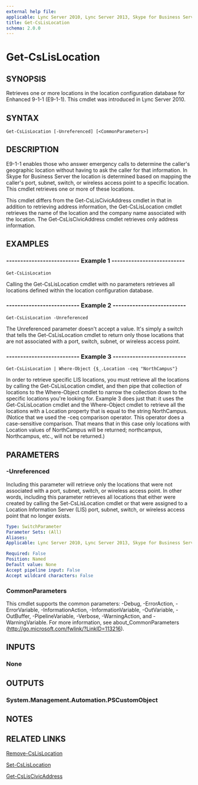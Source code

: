 ```yaml
---
external help file: 
applicable: Lync Server 2010, Lync Server 2013, Skype for Business Server 2015
title: Get-CsLisLocation
schema: 2.0.0
---
```


# Get-CsLisLocation

## SYNOPSIS
Retrieves one or more locations in the location configuration database for Enhanced 9-1-1 (E9-1-1).
This cmdlet was introduced in Lync Server 2010.


## SYNTAX

```
Get-CsLisLocation [-Unreferenced] [<CommonParameters>]
```

## DESCRIPTION
E9-1-1 enables those who answer emergency calls to determine the caller's geographic location without having to ask the caller for that information.
In Skype for Business Server the location is determined based on mapping the caller's port, subnet, switch, or wireless access point to a specific location.
This cmdlet retrieves one or more of these locations.

This cmdlet differs from the Get-CsLisCivicAddress cmdlet in that in addition to retrieving address information, the Get-CsLisLocation cmdlet retrieves the name of the location and the company name associated with the location.
The Get-CsLisCivicAddress cmdlet retrieves only address information.


## EXAMPLES

### -------------------------- Example 1 --------------------------
```
Get-CsLisLocation
```

Calling the Get-CsLisLocation cmdlet with no parameters retrieves all locations defined within the location configuration database.

### -------------------------- Example 2 --------------------------
```
Get-CsLisLocation -Unreferenced
```

The Unreferenced parameter doesn't accept a value.
It's simply a switch that tells the Get-CsLisLocation cmdlet to return only those locations that are not associated with a port, switch, subnet, or wireless access point.

### -------------------------- Example 3 --------------------------
```
Get-CsLisLocation | Where-Object {$_.Location -ceq "NorthCampus"}
```

In order to retrieve specific LIS locations, you must retrieve all the locations by calling the Get-CsLisLocation cmdlet, and then pipe that collection of locations to the Where-Object cmdlet to narrow the collection down to the specific locations you're looking for.
Example 3 does just that: it uses the Get-CsLisLocation cmdlet and the Where-Object cmdlet to retrieve all the locations with a Location property that is equal to the string NorthCampus.
(Notice that we used the -ceq comparison operator.
This operator does a case-sensitive comparison.
That means that in this case only locations with Location values of NorthCampus will be returned; northcampus, Northcampus, etc., will not be returned.)


## PARAMETERS

### -Unreferenced
Including this parameter will retrieve only the locations that were not associated with a port, subnet, switch, or wireless access point.
In other words, including this parameter retrieves all locations that either were created by calling the Set-CsLisLocation cmdlet or that were assigned to a Location Information Server (LIS) port, subnet, switch, or wireless access point that no longer exists.

```yaml
Type: SwitchParameter
Parameter Sets: (All)
Aliases: 
Applicable: Lync Server 2010, Lync Server 2013, Skype for Business Server 2015

Required: False
Position: Named
Default value: None
Accept pipeline input: False
Accept wildcard characters: False
```

### CommonParameters
This cmdlet supports the common parameters: -Debug, -ErrorAction, -ErrorVariable, -InformationAction, -InformationVariable, -OutVariable, -OutBuffer, -PipelineVariable, -Verbose, -WarningAction, and -WarningVariable. For more information, see about_CommonParameters (http://go.microsoft.com/fwlink/?LinkID=113216).


## INPUTS

### None


## OUTPUTS

### System.Management.Automation.PSCustomObject


## NOTES


## RELATED LINKS

[Remove-CsLisLocation](Remove-CsLisLocation.md)

[Set-CsLisLocation](Set-CsLisLocation.md)

[Get-CsLisCivicAddress](Get-CsLisCivicAddress.md)
